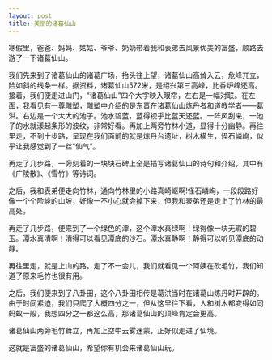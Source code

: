 ```yaml
---
layout: post
title: 美丽的诸葛仙山
---
```



寒假里，爸爸、妈妈、姑姑、爷爷、奶奶带着我和表弟去风景优美的富盛，顺路去游了一下诸葛仙山。

我们先来到了诸葛仙山的诸葛广场，抬头往上望，诸葛仙山高耸入云，危峰兀立，险如斜的线条一样。据资料，诸葛仙山572米，是绍兴第三高峰，比香炉峰还高。接着，我们便走进山门，“诸葛仙山”四个大字映入眼帘，左右是一幅对联。在左面，我看见有一尊雕塑，雕塑中介绍的是东晋在诸葛仙山炼丹者和道教学者——葛洪。右边是一个大大的池子。池水碧蓝，蓝得视乎比蓝天还蓝。一阵风刮来，一池子的水就漾起条形的波纹，非常好看。再加上两旁竹林小道，显得十分幽静。再往里走，不到十步路，呈现在我们面前的就是炼丹台遗址，树木横生，怪石嶙峋，似乎让我感觉到了一丝“仙气”。

再走了几步路，一旁刻着的一块块石碑上全是描写诸葛仙山的诗句和介绍，其中有《广陵散》、《雪竹》等诗词。

之后，我和表弟便走向竹林，通向竹林里的小路真崎岖啊!怪石嶙峋，一段段路好像一个个险峻的山坡，好像一不小心就会掉下来，但我和表弟还是走上了竹林的最高处。

再走了几步路，便来到了一个绿色的潭，这个潭水真绿啊！绿得像一块无瑕的碧玉。潭水真清啊！清得可以看见潭底的沙石。潭水真静啊！静得可以听见潭底的动静。

再往里走，就是上山的路。走了不一会儿，我们就看见一个阿姨在砍毛竹，我们知道了原来毛竹也很有用。

之后，我们便来到了八卦田，这个八卦田相传是葛洪当时在诸葛山炼丹时开辟的。由于时间紧迫，我们只爬了大概四分之一，但从这里往下看，人和树木都变得如同蚂蚁一般，我想四分之一都这么高，那诸葛仙山的顶峰肯定会更高。

诸葛仙山两旁毛竹耸立，再加上空中云雾迷蒙，正好似走进了仙境。

这就是富盛的诸葛仙山，希望你有机会来诸葛仙山玩。
